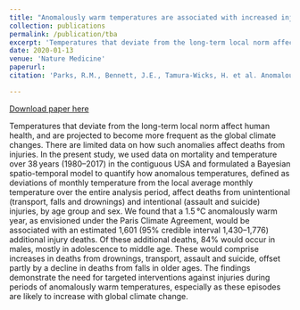 ```yaml
---
title: "Anomalously warm temperatures are associated with increased injury deaths"
collection: publications
permalink: /publication/tba
excerpt: 'Temperatures that deviate from the long-term local norm affect human health, and are projected to become more frequent as the global climate changes. There are limited data on how such anomalies affect deaths from injuries. In the present study, we used data on mortality and temperature over 38 years (1980–2017) in the contiguous USA and formulated a Bayesian spatio-temporal model to quantify how anomalous temperatures, defined as deviations of monthly temperature from the local average monthly temperature over the entire analysis period, affect deaths from unintentional (transport, falls and drownings) and intentional (assault and suicide) injuries, by age group and sex. We found that a 1.5 °C anomalously warm year, as envisioned under the Paris Climate Agreement, would be associated with an estimated 1,601 (95% credible interval 1,430–1,776) additional injury deaths. Of these additional deaths, 84% would occur in males, mostly in adolescence to middle age. These would comprise increases in deaths from drownings, transport, assault and suicide, offset partly by a decline in deaths from falls in older ages. The findings demonstrate the need for targeted interventions against injuries during periods of anomalously warm temperatures, especially as these episodes are likely to increase with global climate change.'
date: 2020-01-13
venue: 'Nature Medicine'
paperurl:
citation: 'Parks, R.M., Bennett, J.E., Tamura-Wicks, H. et al. Anomalously warm temperatures are associated with increased injury deaths. Nat Med 26, 65–70 (2020) doi:10.1038/s41591-019-0721-y'

---
```

[Download paper here](https://www.nature.com/articles/s41591-019-0721-y)

Temperatures that deviate from the long-term local norm affect human health, and are projected to become more frequent as the global climate changes. There are limited data on how such anomalies affect deaths from injuries. In the present study, we used data on mortality and temperature over 38 years (1980–2017) in the contiguous USA and formulated a Bayesian spatio-temporal model to quantify how anomalous temperatures, defined as deviations of monthly temperature from the local average monthly temperature over the entire analysis period, affect deaths from unintentional (transport, falls and drownings) and intentional (assault and suicide) injuries, by age group and sex. We found that a 1.5 °C anomalously warm year, as envisioned under the Paris Climate Agreement, would be associated with an estimated 1,601 (95% credible interval 1,430–1,776) additional injury deaths. Of these additional deaths, 84% would occur in males, mostly in adolescence to middle age. These would comprise increases in deaths from drownings, transport, assault and suicide, offset partly by a decline in deaths from falls in older ages. The findings demonstrate the need for targeted interventions against injuries during periods of anomalously warm temperatures, especially as these episodes are likely to increase with global climate change.
